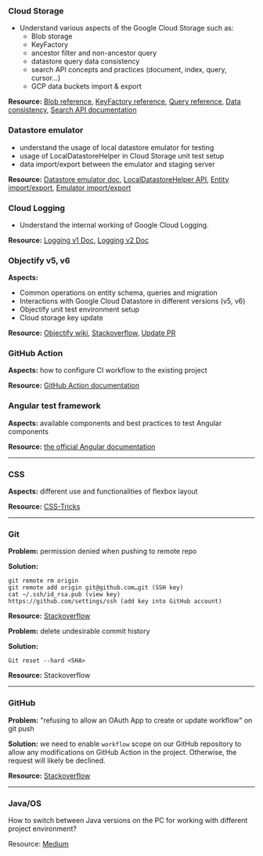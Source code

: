 ### Cloud Storage
* Understand various aspects of the Google Cloud Storage such as:
  * Blob storage
  * KeyFactory
  * ancestor filter and non-ancestor query
  * datastore query data consistency
  * search API concepts and practices (document, index, query, cursor...)
  * GCP data buckets import & export 

**Resource:**
[Blob reference](https://googleapis.dev/java/google-cloud-storage/latest/index.html),
[KeyFactory reference](https://cloud.google.com/appengine/docs/standard/java/javadoc/com/google/appengine/api/datastore/KeyFactory),
[Query reference](https://cloud.google.com/appengine/docs/standard/java/datastore/queries),
[Data consistency](https://cloud.google.com/appengine/docs/standard/java/datastore/data-consistency#data_consistency_levels),
[Search API documentation](https://cloud.google.com/appengine/docs/standard/java/search)

### Datastore emulator
* understand the usage of local datastore emulator for testing
* usage of LocalDatastoreHelper in Cloud Storage unit test setup
* data import/export between the emulator and staging server

**Resource:**
[Datastore emulator doc](https://cloud.google.com/datastore/docs/tools/datastore-emulator),
[LocalDatastoreHelper API](https://googleapis.dev/java/google-cloud-clients/0.89.0-alpha/com/google/cloud/datastore/testing/LocalDatastoreHelper.html),
[Entity import/export](https://cloud.google.com/datastore/docs/export-import-entities),
[Emulator import/export](https://cloud.google.com/datastore/docs/tools/emulator-export-import)

### Cloud Logging
* Understand the internal working of Google Cloud Logging.

**Resource:** 
[Logging v1 Doc](https://cloud.google.com/logging/docs/reference/v2/rpc/google.appengine.logging.v1),
[Logging v2 Doc](https://cloud.google.com/logging/docs/reference/api-overview)

### Objectify v5, v6
**Aspects:** 

* Common operations on entity schema, queries and migration
* Interactions with Google Cloud Datastore in different versions (v5, v6)
* Objectify unit test environment setup
* Cloud storage key update

**Resource:** 
[Objectify wiki](https://github.com/objectify/objectify/wiki),
[Stackoverflow](https://stackoverflow.com/questions/32628124/how-to-use-objectifyservice-in-junit-testing),
[Update PR](https://github.com/Derek-Hardy/teammates/pull/9)

### GitHub Action
**Aspects:** how to configure CI workflow to the existing project

**Resource:** [GitHub Action documentation](https://docs.github.com/en/actions/quickstart)

### Angular test framework
**Aspects:** available components and best practices to test Angular components

**Resource:** [the official Angular documentation](https://angular.io/guide/testing)

---

### CSS
**Aspects:** different use and functionalities of flexbox layout

**Resource:** [CSS-Tricks](https://css-tricks.com/snippets/css/a-guide-to-flexbox/)

---
### Git
**Problem:** permission denied when pushing to remote repo

**Solution:**
```
git remote rm origin
git remote add origin git@github.com…git (SSH key)
cat ~/.ssh/id_rsa.pub (view key)
https://github.com/settings/ssh (add key into GitHub account)  
```

**Resource:** [Stackoverflow](https://stackoverflow.com/questions/13674647/cannot-push-to-git-repository-permission-denied)

**Problem:** delete undesirable commit history

**Solution:**
```
Git reset --hard <SHA>
```

**Resource:** Stackoverflow

---

### GitHub

**Problem:** "refusing to allow an OAuth App to create or update workflow" on git push

**Solution:** we need to enable `workflow` scope on our GitHub repository to allow any modifications on GitHub Action in the project.
Otherwise, the request will likely be declined.

**Resource:** [Stackoverflow](https://stackoverflow.com/questions/64059610/how-to-resolve-refusing-to-allow-an-oauth-app-to-create-or-update-workflow-on)

---

### Java/OS
How to switch between Java versions on the PC for working with different project environment?

Resource: [Medium](https://medium.com/@devkosal/switching-java-jdk-versions-on-macos-80bc868e686a)
